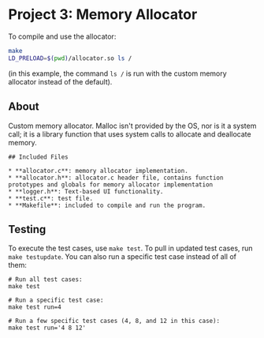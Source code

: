 


# Project 3: Memory Allocator

To compile and use the allocator:

```bash
make
LD_PRELOAD=$(pwd)/allocator.so ls /
```

(in this example, the command `ls /` is run with the custom memory allocator instead of the default).

## About
Custom memory allocator. Malloc isn't provided by the OS, nor is it a system call; it is a library function that uses system calls to allocate and deallocate memory.
```
## Included Files

* **allocator.c**: memory allocator implementation.
* **allocator.h**: allocator.c header file, contains function prototypes and globals for memory allocator implementation
* **logger.h**: Text-based UI functionality. 
* **test.c**: test file.
* **Makefile**: included to compile and run the program.
```

## Testing

To execute the test cases, use `make test`. To pull in updated test cases, run `make testupdate`. You can also run a specific test case instead of all of them:

```
# Run all test cases:
make test

# Run a specific test case:
make test run=4

# Run a few specific test cases (4, 8, and 12 in this case):
make test run='4 8 12'
```
